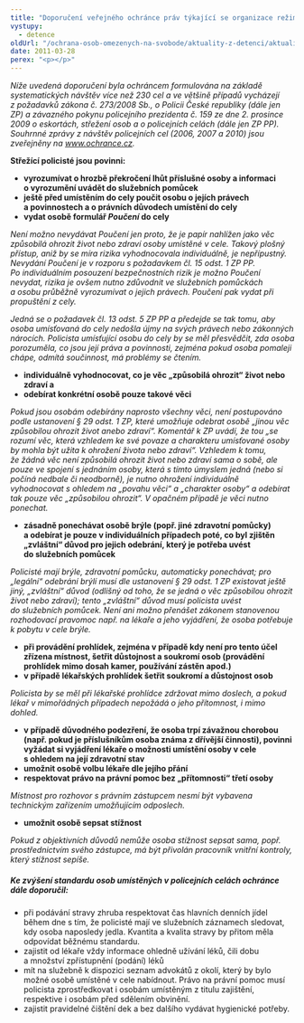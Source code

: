 ```yaml
---
title: "Doporučení veřejného ochránce práv týkající se organizace režimu a provozu policejních cel"
vystupy:
  - detence
oldUrl: "/ochrana-osob-omezenych-na-svobode/aktuality-z-detenci/aktuality-z-detenci-2011/doporuceni-verejneho-ochrance-prav-tykajici-se-organizace-rezimu-a-provozu-policejnich-ce/"
date: 2011-03-28
perex: "<p></p>"
---
```


<!-- imported from the old website -->

<p><i>Níže uvedená doporučení byla ochráncem formulována na základě systematických návštěv více než 230 cel a ve většině případů vycházejí z požadavků zákona č. 273/2008 Sb., o Policii České republiky (dále jen ZP) a závazného pokynu policejního prezidenta č. 159 ze dne 2. prosince 2009 o eskortách, střežení osob a o policejních celách (dále jen ZP PP). Souhrnné zprávy z návštěv policejních cel (2006, 2007 a 2010) jsou zveřejněny na <a href="http://www.ochrance.cz/">www.ochrance.cz</a>.</i></p><p><b>Střežící policisté jsou povinni:</b></p><ul><li><strong>vyrozumívat o hrozbě překročení lhůt příslušné osoby a informaci o vyrozumění uvádět do služebních pomůcek </strong></li><li><strong>ještě před umístěním do cely poučit osobu o jejích právech a povinnostech a o právních důvodech umístění do cely </strong></li><li><strong>vydat osobě formulář <i>Poučení</i> do cely</strong></li></ul><p><i>Není možno nevydávat Poučení jen proto, že je papír nahlížen jako věc způsobilá ohrozit život nebo zdraví osoby umístěné v cele. Takový plošný přístup, aniž by se míra rizika vyhodnocovala individuálně, je nepřípustný. Nevydání Poučení je v rozporu s požadavkem čl. 15 odst. 1 ZP PP. Po individuálním posouzení bezpečnostních rizik je možno Poučení nevydat, rizika je ovšem nutno zdůvodnit ve služebních pomůckách a osobu průběžně vyrozumívat o jejich právech. Poučení pak vydat při propuštění z cely. </i></p><p><i>Jedná se o požadavek čl. 13 odst. 5 ZP PP a předejde se tak tomu, aby osoba umísťovaná do cely nedošla újmy na svých právech nebo zákonných nárocích. Policista umísťující osobu do cely by se měl přesvědčit, zda osoba porozuměla, co jsou její práva a povinnosti, zejména pokud osoba pomaleji chápe, odmítá součinnost, má problémy se čtením. </i></p><ul><li><b>individuálně vyhodnocovat, co je věc „způsobilá ohrozit“ život nebo zdraví a </b></li><li><b>odebírat konkrétní osobě pouze takové věci</b></li></ul><p><i>Pokud jsou osobám odebírány naprosto všechny věci, není postupováno podle ustanovení § 29 odst. 1 ZP, které umožňuje odebrat osobě „jinou věc způsobilou ohrozit život anebo zdraví“. Komentář k ZP uvádí, že tou „se rozumí věc, která vzhledem ke své povaze a charakteru umísťované osoby by mohla být užita k ohrožení života nebo zdraví“. Vzhledem k tomu, že žádná věc není způsobilá ohrozit život nebo zdraví sama o sobě, ale pouze ve spojení s jednáním osoby, která s tímto úmyslem jedná (nebo si počíná nedbale či neodborně), je nutno ohrožení individuálně vyhodnocovat s ohledem na „povahu věci“ a „charakter osoby“ a odebírat tak pouze věc „způsobilou ohrozit“. V opačném případě je věci nutno ponechat.</i></p><ul><li><b>zásadně ponechávat osobě brýle (popř. jiné zdravotní pomůcky) a odebírat je pouze v individuálních případech poté, co byl zjištěn „zvláštní“ důvod pro jejich odebrání, který je potřeba uvést do služebních pomůcek </b></li></ul><p><i>Policisté mají brýle, zdravotní pomůcku, automaticky ponechávat; pro „legální“ odebrání brýlí musí dle ustanovení § 29 odst. 1 ZP existovat ještě jiný, „zvláštní“ důvod (odlišný od toho, že se jedná o věc způsobilou ohrozit život nebo zdraví); tento „zvláštní“ důvod musí policista uvést do služebních pomůcek. Není ani možno přenášet zákonem stanovenou rozhodovací pravomoc např. na lékaře a jeho vyjádření, že osoba potřebuje k pobytu v cele brýle.</i></p><ul><li><b>při provádění prohlídek, zejména v případě kdy není pro tento účel zřízena místnost, šetřit důstojnost a soukromí osob (provádění prohlídek mimo dosah kamer, používání zástěn apod.) </b></li><li><b>v případě lékařských prohlídek šetřit soukromí a důstojnost osob </b></li></ul><p><i>Policista by se měl při lékařské prohlídce zdržovat mimo doslech, a pokud lékař v mimořádných případech nepožádá o jeho přítomnost, i mimo dohled.</i></p><ul><li><b>v případě důvodného podezření, že osoba trpí závažnou chorobou (např. pokud je příslušníkům osoba známa z dřívější činnosti), </b><b>povinni</b><b> vyžádat si vyjádření lékaře o možnosti umístění osoby v cele s ohledem na její zdravotní stav </b></li><li><b>umožnit osobě volbu lékaře dle jejího přání</b> </li><li><b>respektovat právo na právní pomoc bez „přítomnosti“ třetí osoby </b></li></ul><p><i>Místnost pro rozhovor s právním zástupcem nesmí být vybavena technickým zařízením umožňujícím odposlech. </i></p><ul><li><b>umožnit osobě sepsat stížnost </b></li></ul><p><i>Pokud z objektivních důvodů nemůže osoba stížnost sepsat sama, popř. prostřednictvím svého zástupce, má být přivolán pracovník vnitřní kontroly, který stížnost sepíše.</i></p><h5>Ke zvýšení standardu osob umístěných v policejních celách ochránce dále doporučil:<p></p></h5><ul><li>při podávání stravy zhruba respektovat čas hlavních denních jídel během dne s tím, že policisté mají ve služebních záznamech sledovat, kdy osoba naposledy jedla. Kvantita a kvalita stravy by přitom měla odpovídat běžnému standardu.</li><li>zajistit od lékaře vždy informace ohledně užívání léků, čili dobu a množství zpřístupnění (podání) léků</li><li>mít na služebně k dispozici seznam advokátů z okolí, který by bylo možné osobě umístěné v cele nabídnout. Právo na právní pomoc musí policista zprostředkovat i osobám umístěným z titulu zajištění, respektive i osobám před sdělením obvinění. </li><li>zajistit pravidelné čištění dek a bez dalšího vydávat hygienické potřeby.</li></ul>
